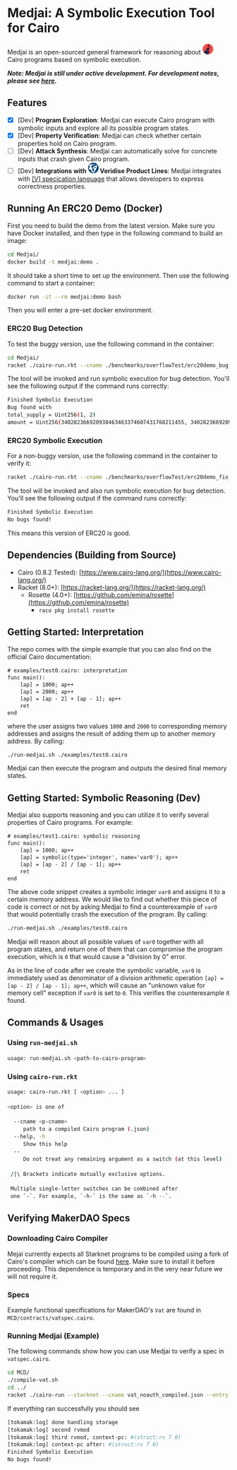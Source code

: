 # Medjai: A Symbolic Execution Tool for Cairo

<div>Medjai is an open-sourced general framework for reasoning about <img src="./docs/cairo-icon.png" width=24px> Cairo programs based on symbolic execution.</div>

***Note: Medjai is still under active development. For development notes, please see [here](./DEV.md).***

## Features

- [x] [Dev] **Program Exploration**: Medjai can execute Cairo program with symbolic inputs and explore all its possible program states.
- [x] [Dev] **Property Verification**: Medjai can check whether certain properties hold on Cairo program.
- [ ] [Dev] **Attack Synthesis**: Medjai can automatically solve for concrete inputs that crash given Cairo program.
- [ ] [Dev] **Integrations with <img src="./docs/veridise-icon.png" width=24px> Veridise Product Lines**: Medjai integrates with [[V] specication language](https://github.com/Veridise/V) that allows developers to express correctness properties.

## Running An ERC20 Demo (Docker)

First you need to build the demo from the latest version. Make sure you have Docker installed, and then type in the following command to build an image:

```bash
cd Medjai/
docker build -t medjai:demo .
```

It should take a short time to set up the environment. Then use the following command to start a container:

```bash
docker run -it --rm medjai:demo bash
```

Then you will enter a pre-set docker environment.

### ERC20 Bug Detection

To test the buggy version, use the following command in the container:

```bash
cd Medjai/
racket ./cairo-run.rkt --cname ./benchmarks/overflowTest/erc20demo_bug_compiled.json
```

The tool will be invoked and run symbolic execution for bug detection. You'll see the following output if the command runs correctly:

```bash
Finished Symbolic Execution
Bug found with
total_supply = Uint256(1, 2)
amount = Uint256(340282366920938463463374607431768211455, 340282366920938463463374607431768211453)
```

### ERC20 Symbolic Execution

For a non-buggy version, use the following command in the container to verify it:

```bash
racket ./cairo-run.rkt --cname ./benchmarks/overflowTest/erc20demo_fix_compiled.json
```

The tool will be invoked and also run symbolic execution for bug detection. You'll see the following output if the command runs correctly:

```bash
Finished Symbolic Execution
No bugs found!
```

This means this version of ERC20 is good.

## Dependencies (Building from Source)

- Cairo (0.8.2 Tested): [https://www.cairo-lang.org/](https://www.cairo-lang.org/)
- Racket (8.0+): [https://racket-lang.org/](https://racket-lang.org/)
  - Rosette (4.0+): [https://github.com/emina/rosette](https://github.com/emina/rosette)
    - `raco pkg install rosette`

## Getting Started: Interpretation

The repo comes with the simple example that you can also find on the official Cairo documentation:

```cairo
# examples/test0.cairo: interpretation
func main():
    [ap] = 1000; ap++
    [ap] = 2000; ap++
    [ap] = [ap - 2] + [ap - 1]; ap++
    ret
end
```

where the user assigns two values `1000` and `2000` to corresponding memory addresses and assigns the result of adding them up to another memory address. By calling:

```bash
./run-medjai.sh ./examples/test0.cairo
```

Medjai can then execute the program and outputs the desired final memory states.

## Getting Started: Symbolic Reasoning (Dev)

Medjai also supports reasoning and you can utilize it to verify several properties of Cairo programs. For example:

```cairo
# examples/test1.cairo: symbolic reasoning
func main():
    [ap] = 1000; ap++
    [ap] = symbolic(type='integer', name='var0'); ap++
    [ap] = [ap - 2] / [ap - 1]; ap++
    ret
end
```

The above code snippet creates a symbolic integer `var0` and assigns it to a certain memory address. We would like to find out whether this piece of code is correct or not by asking Medjai to find a counterexample of `var0` that would potentially crash the execution of the program. By calling:

```bash
./run-medjai.sh ./examples/test0.cairo
```

Medjai will reason about all possible values of `var0` together with all program states, and return one of them that can compromise the program execution, which is `0` that would cause a "division by 0" error. 

As in the line of code after we create the symbolic variable, `var0` is immediately used as denominator of a division arithmetic operation `[ap] = [ap - 2] / [ap - 1]; ap++`, which will cause an "unknown value for memory cell"  exception if `var0` is set to `0`. This verifies the counterexample it found.

## Commands & Usages

### Using `run-medjai.sh`

```bash
usage: run-medjai.sh <path-to-cairo-program>
```

### Using `cairo-run.rkt`

```bash
usage: cairo-run.rkt [ <option> ... ]

<option> is one of

  --cname <p-cname>
     path to a compiled Cairo program (.json)
  --help, -h
     Show this help
  --
     Do not treat any remaining argument as a switch (at this level)

 /|\ Brackets indicate mutually exclusive options.

 Multiple single-letter switches can be combined after
 one `-`. For example, `-h-` is the same as `-h --`.
```
## Verifying MakerDAO Specs

### Downloading Cairo Compiler

Mejai currently expects all Starknet programs to be compiled using a fork of Cairo's compiler which can be found [here](https://github.com/Veridise/pip-cairo-lang). Make sure to install it before proceeding. This dependence is temporary and in the very near future we will not require it. 

### Specs

Example functional specifications for MakerDAO's `Vat` are found in `MCD/contracts/vatspec.cairo`.

### Running Medjai (Example)

The following commands show how you can use Medjai to verify a spec in `vatspec.cairo`.

```bash
cd MCD/
./compile-vat.sh
cd ../
racket ./cairo-run --starknet --cname vat_noauth_compiled.json --entry move_demo_spec
```

If everything ran successfully you should see 

```bash
[tokamak:log] done handling storage
[tokamak:log] second rvmod
[tokamak:log] third rvmod, context-pc: #(struct:rv 7 0)
[tokamak:log] context-pc after: #(struct:rv 7 0)
Finished Symbolic Execution
No bugs found!
```